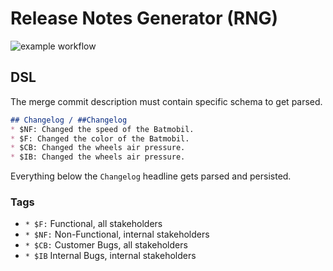 # Release Notes Generator (RNG)
![example workflow](https://github.com/Dinodanio/release-notes-generator/actions/workflows/.yml/badge.svg)

## DSL
The merge commit description must contain specific schema to get parsed. 

```markdown
## Changelog / ##Changelog
* $NF: Changed the speed of the Batmobil.
* $F: Changed the color of the Batmobil.
* $CB: Changed the wheels air pressure.
* $IB: Changed the wheels air pressure.
```

Everything below the `Changelog` headline gets parsed and persisted.

### Tags
* `* $F:` Functional, all stakeholders
* `* $NF:` Non-Functional, internal stakeholders
* `* $CB:` Customer Bugs, all stakeholders
* `* $IB` Internal Bugs, internal stakeholders
